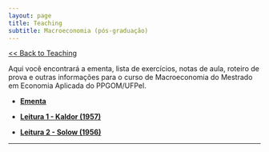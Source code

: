 ```yaml
---
layout: page
title: Teaching
subtitle: Macroeconomia (pós-graduação)
---
```


[<< Back to Teaching](/teaching)

Aqui você encontrará a ementa, lista de exercícios, notas de aula, roteiro de prova e outras informações para o curso de Macroeconomia do Mestrado em Economia Aplicada do PPGOM/UFPel.

- **[Ementa](/files/macro-ementa.pdf)**

- **[Leitura 1 - Kaldor (1957)](/files/Kaldor_1957.pdf)**

- **[Leitura 2 - Solow (1956)](/files/Solow1956.pdf)**

---
